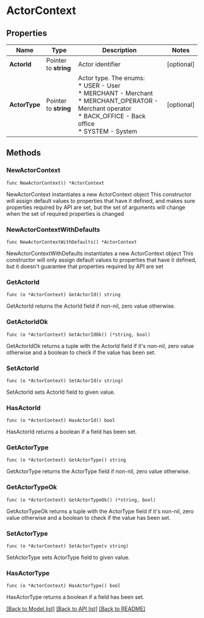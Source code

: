 # ActorContext

## Properties

Name | Type | Description | Notes
------------ | ------------- | ------------- | -------------
**ActorId** | Pointer to **string** | Actor identifier | [optional] 
**ActorType** | Pointer to **string** | Actor type. The enums:<br /> * USER - User<br /> * MERCHANT - Merchant<br /> * MERCHANT_OPERATOR - Merchant operator<br /> * BACK_OFFICE - Back office<br /> * SYSTEM - System<br />  | [optional] 

## Methods

### NewActorContext

`func NewActorContext() *ActorContext`

NewActorContext instantiates a new ActorContext object
This constructor will assign default values to properties that have it defined,
and makes sure properties required by API are set, but the set of arguments
will change when the set of required properties is changed

### NewActorContextWithDefaults

`func NewActorContextWithDefaults() *ActorContext`

NewActorContextWithDefaults instantiates a new ActorContext object
This constructor will only assign default values to properties that have it defined,
but it doesn't guarantee that properties required by API are set

### GetActorId

`func (o *ActorContext) GetActorId() string`

GetActorId returns the ActorId field if non-nil, zero value otherwise.

### GetActorIdOk

`func (o *ActorContext) GetActorIdOk() (*string, bool)`

GetActorIdOk returns a tuple with the ActorId field if it's non-nil, zero value otherwise
and a boolean to check if the value has been set.

### SetActorId

`func (o *ActorContext) SetActorId(v string)`

SetActorId sets ActorId field to given value.

### HasActorId

`func (o *ActorContext) HasActorId() bool`

HasActorId returns a boolean if a field has been set.

### GetActorType

`func (o *ActorContext) GetActorType() string`

GetActorType returns the ActorType field if non-nil, zero value otherwise.

### GetActorTypeOk

`func (o *ActorContext) GetActorTypeOk() (*string, bool)`

GetActorTypeOk returns a tuple with the ActorType field if it's non-nil, zero value otherwise
and a boolean to check if the value has been set.

### SetActorType

`func (o *ActorContext) SetActorType(v string)`

SetActorType sets ActorType field to given value.

### HasActorType

`func (o *ActorContext) HasActorType() bool`

HasActorType returns a boolean if a field has been set.


[[Back to Model list]](../README.md#documentation-for-models) [[Back to API list]](../README.md#documentation-for-api-endpoints) [[Back to README]](../README.md)


